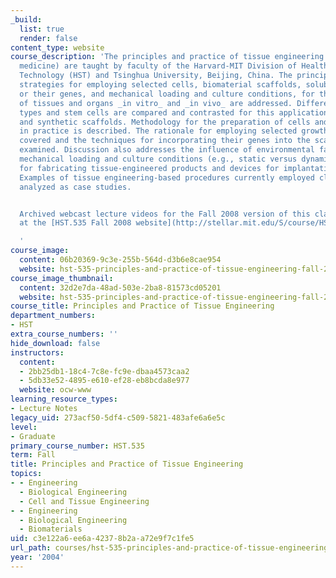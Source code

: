 ```yaml
---
_build:
  list: true
  render: false
content_type: website
course_description: 'The principles and practice of tissue engineering (and regenerative
  medicine) are taught by faculty of the Harvard-MIT Division of Health Sciences and
  Technology (HST) and Tsinghua University, Beijing, China. The principles underlying
  strategies for employing selected cells, biomaterial scaffolds, soluble regulators
  or their genes, and mechanical loading and culture conditions, for the regeneration
  of tissues and organs _in vitro_ and _in vivo_ are addressed. Differentiated cell
  types and stem cells are compared and contrasted for this application, as are natural
  and synthetic scaffolds. Methodology for the preparation of cells and scaffolds
  in practice is described. The rationale for employing selected growth factors is
  covered and the techniques for incorporating their genes into the scaffolds are
  examined. Discussion also addresses the influence of environmental factors including
  mechanical loading and culture conditions (e.g., static versus dynamic). Methods
  for fabricating tissue-engineered products and devices for implantation are taught.
  Examples of tissue engineering-based procedures currently employed clinically are
  analyzed as case studies.


  Archived webcast lecture videos for the Fall 2008 version of this class can be found
  at the [HST.535 Fall 2008 website](http://stellar.mit.edu/S/course/HST/fa08/HST.535/materials.html).

  '
course_image:
  content: 06b20369-9c3e-255b-564d-d3b6e8cae954
  website: hst-535-principles-and-practice-of-tissue-engineering-fall-2004
course_image_thumbnail:
  content: 32d2e7da-48ad-503e-2ba8-81573cd05201
  website: hst-535-principles-and-practice-of-tissue-engineering-fall-2004
course_title: Principles and Practice of Tissue Engineering
department_numbers:
- HST
extra_course_numbers: ''
hide_download: false
instructors:
  content:
  - 2bb25db1-18c4-7c8e-fc9e-dbaa4573caa2
  - 5db33e52-4895-e610-ef28-eb8bcda8e977
  website: ocw-www
learning_resource_types:
- Lecture Notes
legacy_uid: 273acf50-5df4-c509-5821-483afe6a6e5c
level:
- Graduate
primary_course_number: HST.535
term: Fall
title: Principles and Practice of Tissue Engineering
topics:
- - Engineering
  - Biological Engineering
  - Cell and Tissue Engineering
- - Engineering
  - Biological Engineering
  - Biomaterials
uid: c3e122a6-ee6a-4237-8b2a-a72e9f7c1fe5
url_path: courses/hst-535-principles-and-practice-of-tissue-engineering-fall-2004
year: '2004'
---
```

